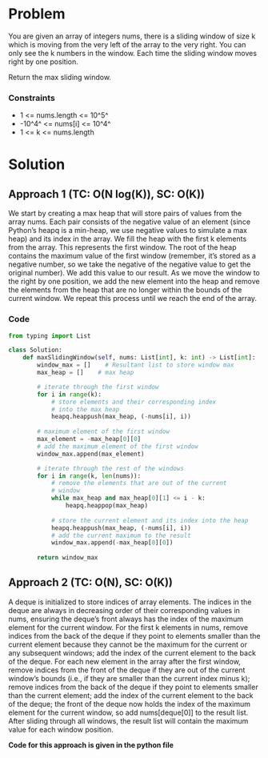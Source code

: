 # Problem
You are given an array of integers nums, there is a sliding window of size k which is moving from the very left of the array to the very right. You can only see the k numbers in the window. Each time the sliding window moves right by one position.

Return the max sliding window.

### Constraints
- 1 <= nums.length <= 10^5^
- -10^4^ <= nums[i] <= 10^4^
- 1 <= k <= nums.length

# Solution
## Approach 1 (TC: O(N log(K)), SC: O(K))
We start by creating a max heap that will store pairs of values from the array nums. Each pair consists of the negative value of an element (since Python’s heapq is a min-heap, we use negative values to simulate a max heap) and its index in the array. We fill the heap with the first k elements from the array. This represents the first window. The root of the heap contains the maximum value of the first window (remember, it’s stored as a negative number, so we take the negative of the negative value to get the original number). We add this value to our result. As we move the window to the right by one position, we add the new element into the heap and remove the elements from the heap that are no longer within the bounds of the current window. We repeat this process until we reach the end of the array.

### Code
```python
from typing import List

class Solution:
    def maxSlidingWindow(self, nums: List[int], k: int) -> List[int]:
        window_max = []    # Resultant list to store window max
        max_heap = []    # max heap

        # iterate through the first window
        for i in range(k):
            # store elements and their corresponding index
            # into the max heap
            heapq.heappush(max_heap, (-nums[i], i))
        
        # maximum element of the first window
        max_element = -max_heap[0][0]
        # add the maximum element of the first window
        window_max.append(max_element)

        # iterate through the rest of the windows
        for i in range(k, len(nums)):
            # remove the elements that are out of the current
            # window
            while max_heap and max_heap[0][1] <= i - k:
                heapq.heappop(max_heap)
            
            # store the current element and its index into the heap
            heapq.heappush(max_heap, (-nums[i], i))
            # add the current maximum to the result
            window_max.append(-max_heap[0][0])
        
        return window_max
```

## Approach 2 (TC: O(N), SC: O(K))
A deque is initialized to store indices of array elements. The indices in the deque are always in decreasing order of their corresponding values in nums, ensuring the deque’s front always has the index of the maximum element for the current window. For the first k elements in nums, remove indices from the back of the deque if they point to elements smaller than the current element because they cannot be the maximum for the current or any subsequent windows; add the index of the current element to the back of the deque. For each new element in the array after the first window, remove indices from the front of the deque if they are out of the current window’s bounds (i.e., if they are smaller than the current index minus k); remove indices from the back of the deque if they point to elements smaller than the current element; add the index of the current element to the back of the deque; the front of the deque now holds the index of the maximum element for the current window, so add nums[deque[0]] to the result list. After sliding through all windows, the result list will contain the maximum value for each window position.

**Code for this approach is given in the python file**